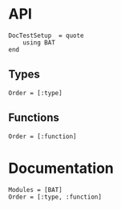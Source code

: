 # API

```@meta
DocTestSetup  = quote
    using BAT
end
```

## Types

```@index
Order = [:type]
```

## Functions

```@index
Order = [:function]
```

# Documentation

```@autodocs
Modules = [BAT]
Order = [:type, :function]
```
